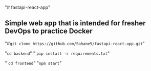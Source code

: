 "# fastapi-react-app" 
## Simple web app that is intended for fresher DevOps to practice Docker

"#```git clone https://github.com/Sahane5/fastapi-react-app.git```"

"```cd backend```"
" ```pip install -r requirements.txt```"

" ```cd frontend```"
"```npm start```"

